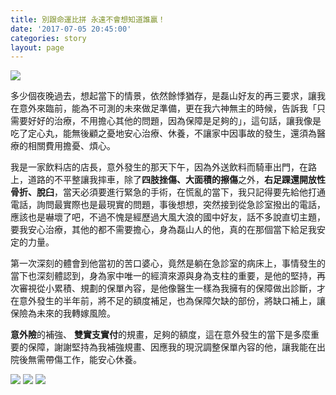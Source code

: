 ```yaml
---
title: 別跟命運比拼 永遠不會想知道誰贏！
date: '2017-07-05 20:45:00'
categories: story
layout: page
---
```


![](https://www2.leishan.com.tw/pic/insurance/story/004/004-1.jpg)

多少個夜晚過去，想起當下的情景，依然餘悸猶存，是磊山好友的再三要求，讓我在意外來臨前，能為不可測的未來做足準備，更在我六神無主的時候，告訴我「只需要好好的治療，不用擔心其他的問題，因為保障是足夠的」，這句話，讓我像是吃了定心丸，能無後顧之憂地安心治療、休養，不讓家中因事故的發生，還須為醫療的相關費用擔憂、煩心。

我是一家飲料店的店長，意外發生的那天下午，因為外送飲料而騎車出門，在路上，道路的不平整讓我摔車，除了**四肢挫傷、大面積的擦傷**之外，**右足踝還開放性骨折、脫臼**，當天必須要進行緊急的手術，在慌亂的當下，我只記得要先給他打通電話，詢問最實際也是最現實的問題，事後想想，突然接到從急診室撥出的電話，應該也是嚇壞了吧，不過不愧是經歷過大風大浪的國中好友，話不多說直切主題，要我安心治療，其他的都不需要擔心，身為磊山人的他，真的在那個當下給足我安定的力量。

第一次深刻的體會到他當初的苦口婆心，竟然是躺在急診室的病床上，事情發生的當下也深刻體認到，身為家中唯一的經濟來源與身為支柱的重要，是他的堅持，再次審視從小累積、規劃的保單內容，是他像醫生一樣為我擁有的保障做出診斷，才在意外發生的半年前，將不足的額度補足，也為保障欠缺的部份，將缺口補上，讓保險為未來的我轉嫁風險。

**意外險**的補強、 **雙實支實付**的規畫，足夠的額度，這在意外發生的當下是多麼重要的保障，謝謝堅持為我補強規畫、因應我的現況調整保單內容的他，讓我能在出院後無需帶傷工作，能安心休養。

![](https://www2.leishan.com.tw/pic/insurance/story/004/004-2.jpg)
![](https://www2.leishan.com.tw/pic/insurance/story/004/004-3.jpg)
![](https://www2.leishan.com.tw/pic/insurance/story/004/004-4.jpg)
